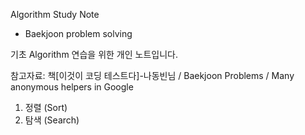 Algorithm Study Note 
+ Baekjoon problem solving

기초 Algorithm 연습을 위한 개인 노트입니다.

참고자료: 책[이것이 코딩 테스트다]-나동빈님 / Baekjoon Problems / Many anonymous helpers in Google

1. 정렬 (Sort)
2. 탐색 (Search)

